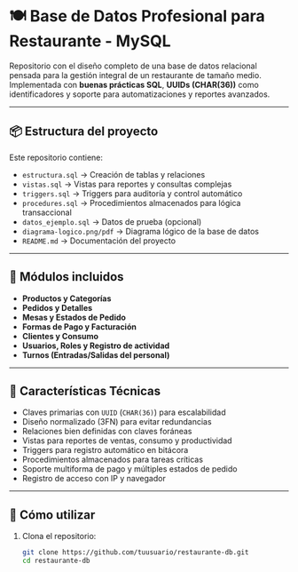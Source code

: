 # 🍽️ Base de Datos Profesional para Restaurante - MySQL

Repositorio con el diseño completo de una base de datos relacional pensada para la gestión integral de un restaurante de tamaño medio. Implementada con **buenas prácticas SQL**, **UUIDs (CHAR(36))** como identificadores y soporte para automatizaciones y reportes avanzados.

---

## 📦 Estructura del proyecto

Este repositorio contiene:

- `estructura.sql` → Creación de tablas y relaciones
- `vistas.sql` → Vistas para reportes y consultas complejas
- `triggers.sql` → Triggers para auditoría y control automático
- `procedures.sql` → Procedimientos almacenados para lógica transaccional
- `datos_ejemplo.sql` → Datos de prueba (opcional)
- `diagrama-logico.png/pdf` → Diagrama lógico de la base de datos
- `README.md` → Documentación del proyecto

---

## 🧩 Módulos incluidos

- **Productos y Categorías**  
- **Pedidos y Detalles**  
- **Mesas y Estados de Pedido**  
- **Formas de Pago y Facturación**  
- **Clientes y Consumo**  
- **Usuarios, Roles y Registro de actividad**
- **Turnos (Entradas/Salidas del personal)**

---

## 🧠 Características Técnicas

- Claves primarias con `UUID` (`CHAR(36)`) para escalabilidad
- Diseño normalizado (3FN) para evitar redundancias
- Relaciones bien definidas con claves foráneas
- Vistas para reportes de ventas, consumo y productividad
- Triggers para registro automático en bitácora
- Procedimientos almacenados para tareas críticas
- Soporte multiforma de pago y múltiples estados de pedido
- Registro de acceso con IP y navegador

---

## 🚀 Cómo utilizar

1. Clona el repositorio:
   ```bash
   git clone https://github.com/tuusuario/restaurante-db.git
   cd restaurante-db
